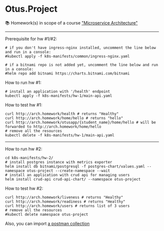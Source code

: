 # Otus.Project
📚 Homework(s) in scope of a course ["Microservice Architecture"](https://otus.ru/lessons/microservice-architecture/)

---

Prerequisite for hw #1/#2:
```console
# if you don't have ingress-nginx installed, uncomment the line below and run in a console:
#kubectl apply -f k8s-manifests/common/ingress-nginx.yaml

# if a bitnami repo is not added yet, uncomment the line below and run in a console:
#helm repo add bitnami https://charts.bitnami.com/bitnami
```

How to run hw #1:
```console
# install an application with '/health' endpoint
kubectl apply -f k8s-manifests/hw-1/main-api.yaml
```

How to test hw #1:
```console
curl http://arch.homework/health # returns "Healthy"
curl http://arch.homework/home/hello # returns "hello"
curl http://arch.homework/otusapp/{student_name}/home/hello # will be forwarded to http://arch.homework/home/hello
# remove all the resources
kubectl delete -f k8s-manifests/hw-1/main-api.yaml
```

---

How to run hw #2:
```console
cd k8s-manifests/hw-2/
# install postgres instance with metrics exporter
helm install db bitnami/postgresql -f postgres-chart/values.yaml --namespace otus-project --create-namespace --wait
# install an application with crud api for managing users
helm install crud-api crud-api-chart/ --namespace otus-project
```

How to test hw #2:
```console
curl http://arch.homework/liveness # returns "Healthy"
curl http://arch.homework/readiness # returns "Healthy"
curl http://arch.homework/users # returns list of 3 users
# remove all the resources
#kubectl delete namespace otus-project
```
Also, you can import [a postman collection](https://github.com/Pierta/Otus.Project/blob/develop/k8s-manifests/hw-2/Otus.Project.postman_collection.json)
